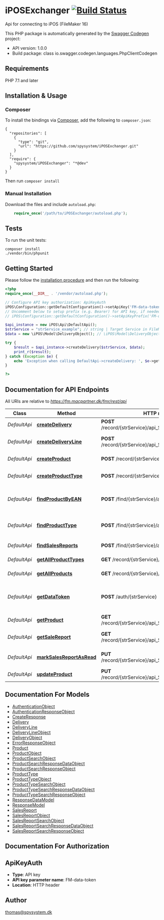 # iPOSExchanger [![Build Status](https://travis-ci.org/spysystem/iPOSExchanger.svg?branch=master)](https://travis-ci.org/spysystem/iPOSExchanger)
Api for connecting to iPOS (FileMaker 16)

This PHP package is automatically generated by the [Swagger Codegen](https://github.com/swagger-api/swagger-codegen) project:

- API version: 1.0.0
- Build package: class io.swagger.codegen.languages.PhpClientCodegen

## Requirements

PHP 7.1 and later

## Installation & Usage
### Composer

To install the bindings via [Composer](http://getcomposer.org/), add the following to `composer.json`:

```
{
  "repositories": [
    {
      "type": "git",
      "url": "https://github.com/spysystem/iPOSExchanger.git"
    }
  ],
  "require": {
    "spysystem/iPOSExchanger": "*@dev"
  }
}
```

Then run `composer install`

### Manual Installation

Download the files and include `autoload.php`:

```php
    require_once('/path/to/iPOSExchanger/autoload.php');
```

## Tests

To run the unit tests:

```
composer install
./vendor/bin/phpunit
```

## Getting Started

Please follow the [installation procedure](#installation--usage) and then run the following:

```php
<?php
require_once(__DIR__ . '/vendor/autoload.php');

// Configure API key authorization: ApiKeyAuth
iPOS\Configuration::getDefaultConfiguration()->setApiKey('FM-data-token', 'YOUR_API_KEY');
// Uncomment below to setup prefix (e.g. Bearer) for API key, if needed
// iPOS\Configuration::getDefaultConfiguration()->setApiKeyPrefix('FM-data-token', 'Bearer');

$api_instance = new iPOS\Api\DefaultApi();
$strService = "strService_example"; // string | Target Service in FileMaker
$data = new \iPOS\Model\DeliveryObject(); // \iPOS\Model\DeliveryObject | Record to be created

try {
    $result = $api_instance->createDelivery($strService, $data);
    print_r($result);
} catch (Exception $e) {
    echo 'Exception when calling DefaultApi->createDelivery: ', $e->getMessage(), PHP_EOL;
}

?>
```

## Documentation for API Endpoints

All URIs are relative to *https://fm.macpartner.dk/fmr/rest/api*

Class | Method | HTTP request | Description
------------ | ------------- | ------------- | -------------
*DefaultApi* | [**createDelivery**](docs/Api/DefaultApi.md#createdelivery) | **POST** /record/{strService}/api_SPY_Varemodtagelse | Creates a new Delivery
*DefaultApi* | [**createDeliveryLine**](docs/Api/DefaultApi.md#createdeliveryline) | **POST** /record/{strService}/api_SPY_Varemodtagelse_linie | Creates a new Delivery Line
*DefaultApi* | [**createProduct**](docs/Api/DefaultApi.md#createproduct) | **POST** /record/{strService}/api_SPY_varer | Creates a new product
*DefaultApi* | [**createProductType**](docs/Api/DefaultApi.md#createproducttype) | **POST** /record/{strService}/api_SPY_varegrupper | Creates a new product type
*DefaultApi* | [**findProductByEAN**](docs/Api/DefaultApi.md#findproductbyean) | **POST** /find/{strService}/api_SPY_varer | finds a product based on its EAN code
*DefaultApi* | [**findProductType**](docs/Api/DefaultApi.md#findproducttype) | **POST** /find/{strService}/api_SPY_varegrupper | finds a product type based on its Id
*DefaultApi* | [**findSalesReports**](docs/Api/DefaultApi.md#findsalesreports) | **POST** /find/{strService}/api_SPY_Sale | finds sales reports
*DefaultApi* | [**getAllProductTypes**](docs/Api/DefaultApi.md#getallproducttypes) | **GET** /record/{strService}/api_SPY_varegrupper | retrieves all product types
*DefaultApi* | [**getAllProducts**](docs/Api/DefaultApi.md#getallproducts) | **GET** /record/{strService}/api_SPY_varer | retrieves all products
*DefaultApi* | [**getDataToken**](docs/Api/DefaultApi.md#getdatatoken) | **POST** /auth/{strService} | gets an authentication token (valid for 15 minutes)
*DefaultApi* | [**getProduct**](docs/Api/DefaultApi.md#getproduct) | **GET** /record/{strService}/api_SPY_varer/{iRecordID} | retrieves a product
*DefaultApi* | [**getSaleReport**](docs/Api/DefaultApi.md#getsalereport) | **GET** /record/{strService}/api_SPY_Sale/{iRecordID} | retrieves a Sales Report line
*DefaultApi* | [**markSalesReportAsRead**](docs/Api/DefaultApi.md#marksalesreportasread) | **PUT** /record/{strService}/api_SPY_Sale/{iRecordID} | Marks a Sales Report line as Read
*DefaultApi* | [**updateProduct**](docs/Api/DefaultApi.md#updateproduct) | **PUT** /record/{strService}/api_SPY_varer/{iRecordID} | Updates a product


## Documentation For Models

 - [AuthenticationObject](docs/Model/AuthenticationObject.md)
 - [AuthenticationResponseObject](docs/Model/AuthenticationResponseObject.md)
 - [CreateResponse](docs/Model/CreateResponse.md)
 - [Delivery](docs/Model/Delivery.md)
 - [DeliveryLine](docs/Model/DeliveryLine.md)
 - [DeliveryLineObject](docs/Model/DeliveryLineObject.md)
 - [DeliveryObject](docs/Model/DeliveryObject.md)
 - [ErrorResponseObject](docs/Model/ErrorResponseObject.md)
 - [Product](docs/Model/Product.md)
 - [ProductObject](docs/Model/ProductObject.md)
 - [ProductSearchObject](docs/Model/ProductSearchObject.md)
 - [ProductSearchResponseDataObject](docs/Model/ProductSearchResponseDataObject.md)
 - [ProductSearchResponseObject](docs/Model/ProductSearchResponseObject.md)
 - [ProductType](docs/Model/ProductType.md)
 - [ProductTypeObject](docs/Model/ProductTypeObject.md)
 - [ProductTypeSearchObject](docs/Model/ProductTypeSearchObject.md)
 - [ProductTypeSearchResponseDataObject](docs/Model/ProductTypeSearchResponseDataObject.md)
 - [ProductTypeSearchResponseObject](docs/Model/ProductTypeSearchResponseObject.md)
 - [ResponseDataModel](docs/Model/ResponseDataModel.md)
 - [ResponseModel](docs/Model/ResponseModel.md)
 - [SalesReport](docs/Model/SalesReport.md)
 - [SalesReportObject](docs/Model/SalesReportObject.md)
 - [SalesReportSearchObject](docs/Model/SalesReportSearchObject.md)
 - [SalesReportSearchResponseDataObject](docs/Model/SalesReportSearchResponseDataObject.md)
 - [SalesReportSearchResponseObject](docs/Model/SalesReportSearchResponseObject.md)


## Documentation For Authorization


## ApiKeyAuth

- **Type**: API key
- **API key parameter name**: FM-data-token
- **Location**: HTTP header


## Author

thomas@spysystem.dk


